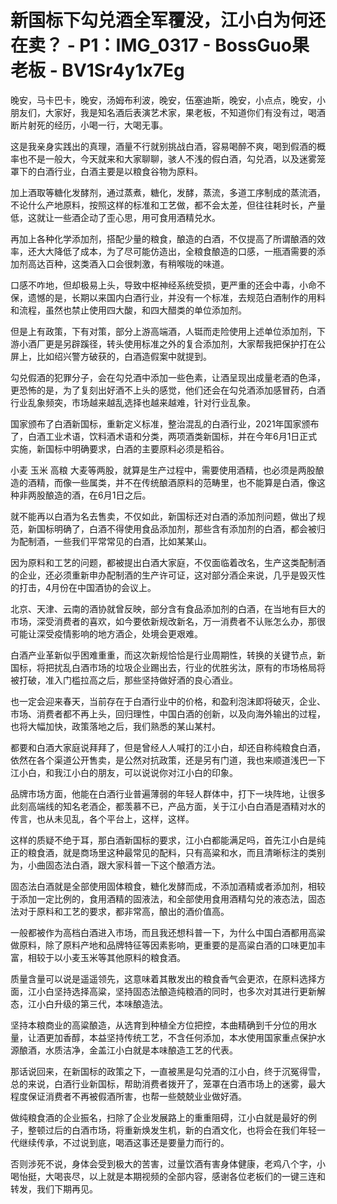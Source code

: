 # 新国标下勾兑酒全军覆没，江小白为何还在卖？ - P1：IMG_0317 - BossGuo果老板 - BV1Sr4y1x7Eg

晚安，马卡巴卡，晚安，汤姆布利波，晚安，伍塞迪斯，晚安，小点点，晚安，小朋友们，大家好，我是知名酒后表演艺术家，果老板，不知道你们有没有过，喝酒断片射死的经历，小喝一行，大喝无事。

这是我亲身实践出的真理，酒量不行就别挑战白酒，容易喝醉不爽，喝到假酒的概率也不是一般大，今天就来和大家聊聊，骇人不浅的假白酒，勾兑酒，以及迷雾笼罩下的白酒行业，白酒主要是以粮食谷物为原料。

加上酒取等糖化发酵剂，通过蒸煮，糖化，发酵，蒸流，多道工序制成的蒸流酒，不论什么产地原料，按照这样的标准和工艺做，都不会太差，但往往耗时长，产量低，这就让一些酒企动了歪心思，用可食用酒精兑水。

再加上各种化学添加剂，搭配少量的粮食，酿造的白酒，不仅提高了所谓酿酒的效率，还大大降低了成本，为了尽可能仿造出，全粮食酿造的口感，一瓶酒需要的添加剂高达百种，这类酒入口会很刺激，有稍喉咙的味道。

口感不咋地，但却极易上头，导致中枢神经系统受损，更严重的还会中毒，小命不保，遗憾的是，长期以来国内白酒行业，并没有一个标准，去规范白酒制作的用料和流程，虽然也禁止使用四大酸，和四大醋类的单位添加剂。

但是上有政策，下有对策，部分上游高端酒，人铤而走险使用上述单位添加剂，下游小酒厂更是另辟蹊径，转头使用标准之外的复合添加剂，大家帮我把保护打在公屏上，比如绍兴警方破获的，白酒造假案中就提到。

勾兑假酒的犯罪分子，会在勾兑酒中添加一些色素，让酒呈现出成量老酒的色泽，更恐怖的是，为了复刻出好酒不上头的感觉，他们还会在勾兑酒添加感冒药，白酒行业乱象频突，市场越来越乱选择也越来越难，针对行业乱象。

国家颁布了白酒新国标，重新定义标准，整治混乱的白酒行业，2021年国家颁布了，白酒工业术语，饮料酒术语和分类，两项酒类新国标，并在今年6月1日正式实施，新国标中明确要求，白酒的主要原料必须是稻谷。

小麦 玉米 高粮 大麦等两股，就算是生产过程中，需要使用酒精，也必须是两股酿造的酒精，而像一些属类，并不在传统酿酒原料的范畴里，也不能算是白酒，像这种非两股酿造的酒，在6月1日之后。

就不能再以白酒为名去售卖，不仅如此，新国标还对白酒的添加剂问题，做出了规范，新国标明确了，白酒不得使用食品添加剂，那些含有添加剂的白酒，都会被归为配制酒，一些我们平常常见的白酒，比如某某山。

因为原料和工艺的问题，都被提出白酒大家庭，不仅面临着改名，生产这类配制酒的企业，还必须重新申办配制酒的生产许可证，这对部分酒企来说，几乎是毁灭性的打击，4月份在中国酒协的会议上。

北京、天津、云南的酒协就曾反映，部分含有食品添加剂的白酒，在当地有巨大的市场，深受消费者的喜欢，如今要依新规改新名，万一消费者不认账怎么办，那很可能让深受疫情影响的地方酒企，处境会更艰难。

白酒产业革新似乎困难重重，而这次新规恰恰是行业周期性，转换的关键节点，新国标，将把扰乱白酒市场的垃圾企业踢出去，行业的优胜劣汰，原有的市场格局将被打破，准入门槛拉高之后，那些坚持做好酒的良心酒业。

也一定会迎来春天，当前存在于白酒行业中的价格，和盈利泡沫即将破灭，企业、市场、消费者都不再上头，回归理性，中国白酒的创新，以及向海外输出的过程，也将大幅加快，政策落地之后，我们熟悉的某山某村。

都要和白酒大家庭说拜拜了，但是曾经人人喊打的江小白，却还自称纯粮食白酒，依然在各个渠道公开售卖，是公然对抗政策，还是另有门道，我也来顺道浅巴一下江小白，和我江小白的朋友，可以说说你对江小白的印象。

品牌市场方面，他能在白酒行业普遍薄弱的年轻人群体中，打下一块阵地，让很多此刻高端线的知名老酒企，都羡慕不已，产品方面，关于江小白白酒是酒精对水的传言，也从未见乱，各个平台上，这样，这样。

这样的质疑不绝于耳，那白酒新国标的要求，江小白都能满足吗，首先江小白是纯正的粮食酒，就是商场里这种最常见的配料，只有高粱和水，而且清晰标注的类别为，小曲固态法白酒，跟大家科普一下这个酿酒方法。

固态法白酒就是全部使用固体粮食，糖化发酵而成，不添加酒精或者添加剂，相较于添加一定比例的，食用酒精的固液法，和全部使用食用酒精勾兑的液态法，固态法对于原料和工艺的要求，都非常高，酿出的酒价值高。

一般都被作为高档白酒进入市场，而且我还想科普一下，为什么中国白酒都用高粱做原料，除了原料产地和品牌特征等因素影响，更重要的是高粱白酒的口味更加丰富，相较于以小麦玉米等其他原料的粮食酒。

质量含量可以说是遥遥领先，这意味着其散发出的粮食香气会更浓，在原料选择方面，江小白坚持选择高粱，坚持固态法酿造纯粮酒的同时，也多次对其进行更新解态，江小白升级的第三代，本味酿造法。

坚持本粮商业的高粱酿造，从选育到种植全方位把控，本曲精确到千分位的用水量，让酒更加香醇，本益坚持传统工艺，不含任何添加，本水使用国家重点保护水源酿酒，水质洁净，金盖江小白就是本味酿造工艺的代表。

那话说回来，在新国标的政策之下，一直被黑是勾兑酒的江小白，终于沉冤得雪，总的来说，白酒行业新国标，帮助消费者拨开了，笼罩在白酒市场上的迷雾，最大程度保证消费者不再被假酒所害，也帮一些兢兢业业做好酒。

做纯粮食酒的企业振名，扫除了企业发展路上的重重阻碍，江小白就是最好的例子，整顿过后的白酒市场，将重新焕发生机，新的白酒文化，也将会在我们年轻一代继续传承，不过说到底，喝酒这事还是要量力而行的。

否则涉死不说，身体会受到极大的苦害，过量饮酒有害身体健康，老鸡八个字，小喝怡挺，大喝丧尽，以上就是本期视频的全部内容，感谢各位老板们的一键三连和转发，我们下期再见。

